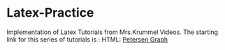 # Latex-Practice
Implementation of Latex Tutorials from Mrs.Krummel Videos.
The starting link for this series of tutorials is : 
HTML:
<a href="https://www.youtube.com/watch?v=SoDv0qhyysQ">Petersen Graph</a>
